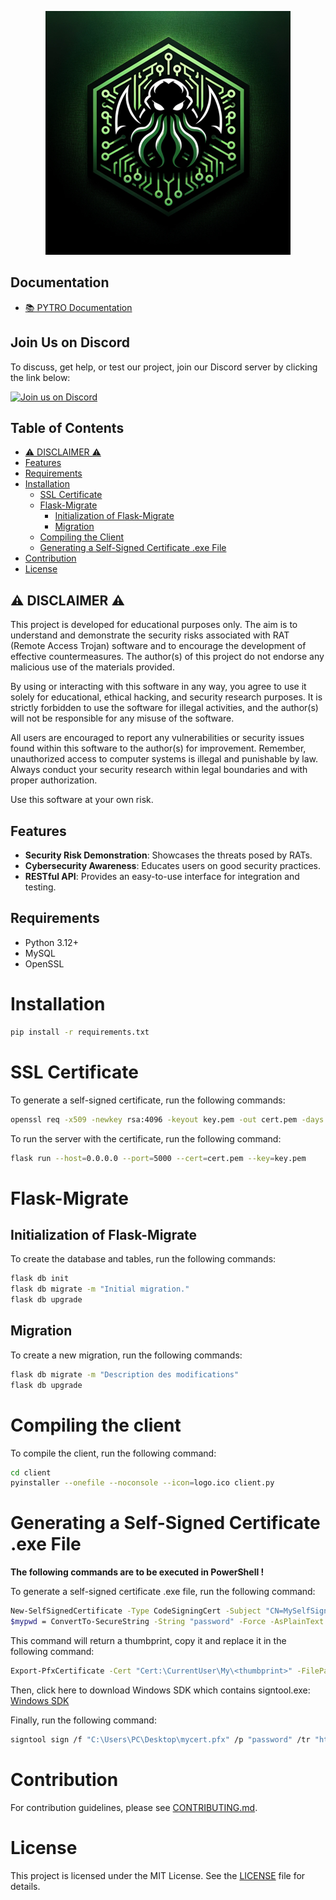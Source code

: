 <p align="center">
  <img src="logo.png" alt="PYTRO logo"/>
</p>

## Documentation

- [📚 PYTRO Documentation](https://danette.gitbook.io/pytro-api-documentation)

## Join Us on Discord

To discuss, get help, or test our project, join our Discord server by clicking the link below:

<a href="https://discord.gg/N3uUpTrtNR">
  <img src="https://img.shields.io/badge/Join%20us%20on-Discord-7289da?style=for-the-badge&logo=discord&logoColor=white" alt="Join us on Discord"/>
</a>

## Table of Contents

- [⚠️ DISCLAIMER ⚠️](#-disclaimer-)
- [Features](#features)
- [Requirements](#requirements)
- [Installation](#installation)
    - [SSL Certificate](#ssl-certificate)
    - [Flask-Migrate](#flask-migrate)
        - [Initialization of Flask-Migrate](#initialization-of-flask-migrate)
        - [Migration](#migration)
    - [Compiling the Client](#compiling-the-client)
    - [Generating a Self-Signed Certificate .exe File](#generating-a-self-signed-certificate-exe-file)
- [Contribution](#contribution)
- [License](#license)

## ⚠️ DISCLAIMER ⚠️

This project is developed for educational purposes only. The aim is to understand and demonstrate the security risks
associated with RAT (Remote Access Trojan) software and to encourage the development of effective countermeasures. The
author(s) of this project do not endorse any malicious use of the materials provided.

By using or interacting with this software in any way, you agree to use it solely for educational, ethical hacking, and
security research purposes. It is strictly forbidden to use the software for illegal activities, and the author(s) will
not be responsible for any misuse of the software.

All users are encouraged to report any vulnerabilities or security issues found within this software to the author(s)
for improvement. Remember, unauthorized access to computer systems is illegal and punishable by law. Always conduct your
security research within legal boundaries and with proper authorization.

Use this software at your own risk.

## Features

- **Security Risk Demonstration**: Showcases the threats posed by RATs.
- **Cybersecurity Awareness**: Educates users on good security practices.
- **RESTful API**: Provides an easy-to-use interface for integration and testing.

## Requirements

- Python 3.12+
- MySQL
- OpenSSL

# Installation

```bash
pip install -r requirements.txt
```

# SSL Certificate

To generate a self-signed certificate, run the following commands:

```bash
openssl req -x509 -newkey rsa:4096 -keyout key.pem -out cert.pem -days 365 -nodes
```

To run the server with the certificate, run the following command:

```bash
flask run --host=0.0.0.0 --port=5000 --cert=cert.pem --key=key.pem
```

# Flask-Migrate

## Initialization of Flask-Migrate

To create the database and tables, run the following commands:

```bash
flask db init
flask db migrate -m "Initial migration."
flask db upgrade
```

## Migration

To create a new migration, run the following commands:

```bash
flask db migrate -m "Description des modifications"
flask db upgrade
```

# Compiling the client

To compile the client, run the following command:

```bash
cd client
pyinstaller --onefile --noconsole --icon=logo.ico client.py
```

# Generating a Self-Signed Certificate .exe File

**The following commands are to be executed in PowerShell !**

To generate a self-signed certificate .exe file, run the following command:

```bash
New-SelfSignedCertificate -Type CodeSigningCert -Subject "CN=MySelfSignedCert" -KeySpec Signature -CertStoreLocation "Cert:\CurrentUser\My"
$mypwd = ConvertTo-SecureString -String "password" -Force -AsPlainText
```

This command will return a thumbprint, copy it and replace it in the following command:

```bash
Export-PfxCertificate -Cert "Cert:\CurrentUser\My\<thumbprint>" -FilePath "C:\Users\PC\Desktop\mycert.pfx" -Password $mypwd
```

Then, click here to download Windows SDK which contains signtool.exe: [Windows SDK](https://go.microsoft.com/fwlink/?linkid=2250105)

Finally, run the following command:

```bash
signtool sign /f "C:\Users\PC\Desktop\mycert.pfx" /p "password" /tr "http://timestamp.digicert.com" /td SHA256 /fd SHA256 /v "C:\path\to\client.exe"
```

# Contribution
For contribution guidelines, please see [CONTRIBUTING.md](.github/CONTRIBUTING.md).

# License
This project is licensed under the MIT License. See the [LICENSE](LICENSE) file for details.
